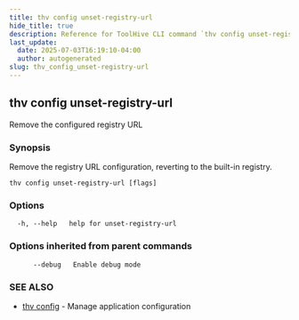 ```yaml
---
title: thv config unset-registry-url
hide_title: true
description: Reference for ToolHive CLI command `thv config unset-registry-url`
last_update:
  date: 2025-07-03T16:19:10-04:00
  author: autogenerated
slug: thv_config_unset-registry-url
---
```


## thv config unset-registry-url

Remove the configured registry URL

### Synopsis

Remove the registry URL configuration, reverting to the built-in registry.

```
thv config unset-registry-url [flags]
```

### Options

```
  -h, --help   help for unset-registry-url
```

### Options inherited from parent commands

```
      --debug   Enable debug mode
```

### SEE ALSO

* [thv config](thv_config.md)	 - Manage application configuration

